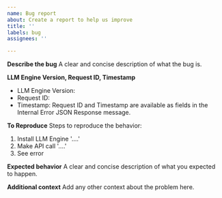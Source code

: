 ```yaml
---
name: Bug report
about: Create a report to help us improve
title: ''
labels: bug
assignees: ''

---
```


**Describe the bug**
A clear and concise description of what the bug is.

**LLM Engine Version, Request ID, Timestamp**
- LLM Engine Version: 
- Request ID: 
- Timestamp: 
Request ID and Timestamp are available as fields in the Internal Error JSON Response message.

**To Reproduce**
Steps to reproduce the behavior:
1. Install LLM Engine '....'
2. Make API call '....'
3. See error

**Expected behavior**
A clear and concise description of what you expected to happen.

**Additional context**
Add any other context about the problem here.
